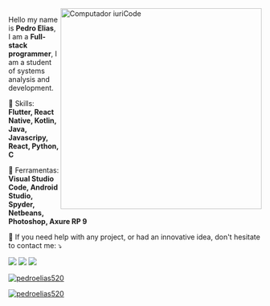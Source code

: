 <img src="https://raw.githubusercontent.com/MicaelliMedeiros/micaellimedeiros/master/image/computer-illustration.png" min-width="400px" max-width="400px" width="400px" align="right" alt="Computador iuriCode">

<p align="left"> 
  Hello my name is <strong>Pedro Elias</strong>, I am a <strong>Full-stack programmer</strong>, I am a student of systems analysis and development.
</p>

<p align="left">
  🦄 Skills: <strong>Flutter, React Native, Kotlin, Java, Javascripy, React, Python, C </strong>
</p>

<p align="left">
  💼 Ferramentas: <strong>Visual Studio Code, Android Studio, Spyder, Netbeans, Photoshop, Axure RP 9</strong>
</p>

<p align="left">
  💌 If you need help with any project, or had an innovative idea, don't hesitate to contact me: ⤵️
</p>

<p align="left">
  
  <a href="#" alt="Linkedin">
  <img src="https://img.shields.io/badge/-Linkedin-0e76a8?style=flat-square&logo=Linkedin&logoColor=white&link=https://www.linkedin.com/in/pedro-elias-figueredo-30b889172/" /></a>
 
  <a href="#" alt="Facebook">
  <img src="https://img.shields.io/badge/-Facebook-3b5998?style=flat-square&labelColor=3b5998&logo=facebook&logoColor=white&link=https://www.facebook.com/pedro.elias.351104/"/></a>

  <a href="#" alt="Instagram">
  <img src="https://img.shields.io/badge/-Instagram-DF0174?style=flat-square&labelColor=DF0174&logo=instagram&logoColor=white&link=https://www.instagram.com/pedro_sousa_figueredo/"/></a>
</p>  

[![pedroelias520](https://github-readme-stats.vercel.app/api?username=pedroelias520&theme=merko)](https://github.com/pedroelias520/)

[![pedroelias520](https://github-readme-stats.vercel.app/api/top-langs/?username=pedroelias520&hide=html&layout=compact&theme=merko)](https://github.com/pedroelias520/)
